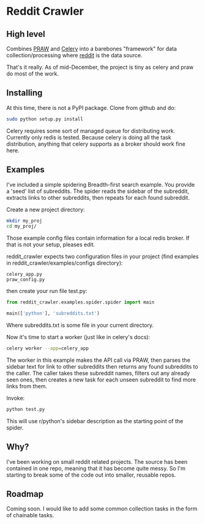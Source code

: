 Reddit Crawler
==============

High level
----------

Combines [PRAW](https://github.com/praw-dev/praw) and [Celery](http://www.celeryproject.org) into a barebones "framework" for data collection/processing where [reddit](http://www.reddit.com) is the data source.

That's it really. As of mid-December, the project is tiny as celery and praw do most of the work. 


Installing
----------

At this time, there is not a PyPI package. Clone from github and do:
```bash
sudo python setup.py install
```

Celery requires some sort of managed queue for distributing work. Currently only redis is tested. Because celery is doing all the task distribution, anything that celery supports as a broker should work fine here.

Examples
--------

I've included a simple spidering Breadth-first search example. You provide a 'seed' list of subreddits. The spider reads the sidebar of the subreddit, extracts links to other subreddits, then repeats for each found subreddit.

Create a new project directory:
```bash
mkdir my_proj
cd my_proj/
```
Those example config files contain information for a local redis broker. If that is not your setup, pleases edit.

reddit_crawler expects two configuration files in your project (find examples in reddit_crawler/examples/configs directory):
```
celery_app.py 
praw_config.py
```

then create your run file test.py:
```python
from reddit_crawler.examples.spider.spider import main

main(['python'], 'subreddits.txt')
```
Where subreddits.txt is some file in your current directory.

Now it's time to start a worker (just like in celery's docs):
```bash
celery worker --app=celery_app
```

The worker in this example makes the API call via PRAW, then parses the sidebar text for link to other subreddits then returns any found subreddits to the caller. The caller takes these subreddit names, filters out any already seen ones, then creates a new task for each unseen subreddit to find more links from them.

Invoke:
```bash
python test.py
```

This will use r/python's sidebar description as the starting point of the spider.

Why?
----

I've been working on small reddit related projects. The source has been contained in one repo, meaning that it has become quite messy. So I'm starting to break some of the code out into smaller, reusable repos.

Roadmap
-------

Coming soon. I would like to add some common collection tasks in the form of chainable tasks.
